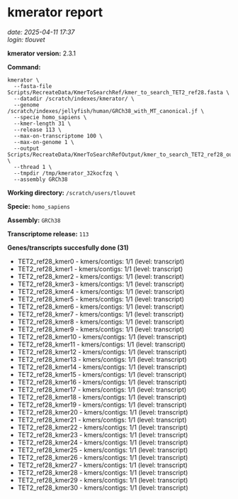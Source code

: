 # kmerator report
*date: 2025-04-11 17:37*  
*login: tlouvet*

**kmerator version:** 2.3.1

**Command:**

```
kmerator \
  --fasta-file Scripts/RecreateData/KmerToSearchRef/kmer_to_search_TET2_ref28.fasta \
  --datadir /scratch/indexes/kmerator/ \
  --genome /scratch/indexes/jellyfish/human/GRCh38_with_MT_canonical.jf \
  --specie homo_sapiens \
  --kmer-length 31 \
  --release 113 \
  --max-on-transcriptome 100 \
  --max-on-genome 1 \
  --output Scripts/RecreateData/KmerToSearchRefOutput/kmer_to_search_TET2_ref28_output \
  --thread 1 \
  --tmpdir /tmp/kmerator_32kocfzq \
  --assembly GRCh38
```

**Working directory:** `/scratch/users/tlouvet`

**Specie:** `homo_sapiens`

**Assembly:** `GRCh38`

**Transcriptome release:** `113`

**Genes/transcripts succesfully done (31)**

- TET2_ref28_kmer0 - kmers/contigs: 1/1 (level: transcript)
- TET2_ref28_kmer1 - kmers/contigs: 1/1 (level: transcript)
- TET2_ref28_kmer2 - kmers/contigs: 1/1 (level: transcript)
- TET2_ref28_kmer3 - kmers/contigs: 1/1 (level: transcript)
- TET2_ref28_kmer4 - kmers/contigs: 1/1 (level: transcript)
- TET2_ref28_kmer5 - kmers/contigs: 1/1 (level: transcript)
- TET2_ref28_kmer6 - kmers/contigs: 1/1 (level: transcript)
- TET2_ref28_kmer7 - kmers/contigs: 1/1 (level: transcript)
- TET2_ref28_kmer8 - kmers/contigs: 1/1 (level: transcript)
- TET2_ref28_kmer9 - kmers/contigs: 1/1 (level: transcript)
- TET2_ref28_kmer10 - kmers/contigs: 1/1 (level: transcript)
- TET2_ref28_kmer11 - kmers/contigs: 1/1 (level: transcript)
- TET2_ref28_kmer12 - kmers/contigs: 1/1 (level: transcript)
- TET2_ref28_kmer13 - kmers/contigs: 1/1 (level: transcript)
- TET2_ref28_kmer14 - kmers/contigs: 1/1 (level: transcript)
- TET2_ref28_kmer15 - kmers/contigs: 1/1 (level: transcript)
- TET2_ref28_kmer16 - kmers/contigs: 1/1 (level: transcript)
- TET2_ref28_kmer17 - kmers/contigs: 1/1 (level: transcript)
- TET2_ref28_kmer18 - kmers/contigs: 1/1 (level: transcript)
- TET2_ref28_kmer19 - kmers/contigs: 1/1 (level: transcript)
- TET2_ref28_kmer20 - kmers/contigs: 1/1 (level: transcript)
- TET2_ref28_kmer21 - kmers/contigs: 1/1 (level: transcript)
- TET2_ref28_kmer22 - kmers/contigs: 1/1 (level: transcript)
- TET2_ref28_kmer23 - kmers/contigs: 1/1 (level: transcript)
- TET2_ref28_kmer24 - kmers/contigs: 1/1 (level: transcript)
- TET2_ref28_kmer25 - kmers/contigs: 1/1 (level: transcript)
- TET2_ref28_kmer26 - kmers/contigs: 1/1 (level: transcript)
- TET2_ref28_kmer27 - kmers/contigs: 1/1 (level: transcript)
- TET2_ref28_kmer28 - kmers/contigs: 1/1 (level: transcript)
- TET2_ref28_kmer29 - kmers/contigs: 1/1 (level: transcript)
- TET2_ref28_kmer30 - kmers/contigs: 1/1 (level: transcript)
